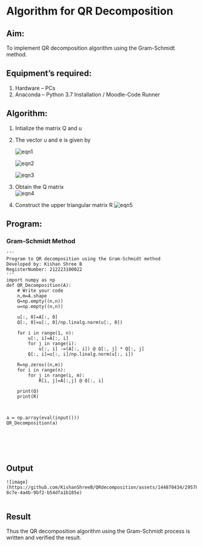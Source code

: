 # Algorithm for QR Decomposition
## Aim:
To implement QR decomposition algorithm using the Gram-Schmidt method.
## Equipment’s required:
1.	Hardware – PCs
2.	Anaconda – Python 3.7 Installation / Moodle-Code Runner
## Algorithm:
1.	Intialize the matrix Q and u
2.	The vector u and e is given by

    ![eqn1](./ex4.jpg)

    ![eqn2](./ex6.jpg)

    ![eqn3](./ex3.jpg)

3.	Obtain the Q matrix   
    ![eqn4](./ex1.jpg)
4.	Construct the upper triangular matrix R
    ![eqn5](./ex2.jpg)



## Program:
### Gram-Schmidt Method
```
''' 
Program to QR decomposition using the Gram-Schmidt method
Developed by: Kishan Shree B
RegisterNumber: 212223100022
'''
import numpy as np
def QR_Decomposition(A):
    # Write your code 
    n,m=A.shape
    Q=np.empty((n,n))
    u=np.empty((n,n))
    
    u[:, 0]=A[:, 0]
    Q[:, 0]=u[:, 0]/np.linalg.norm(u[:, 0])
    
    for i in range(1, n):
        u[:, i]=A[:, i]
        for j in range(i):
            u[:, i] -=(A[:, i]) @ Q[:, j] * Q[:, j]
        Q[:, i]=u[:, i]/np.linalg.norm(u[:, i])
          
    R=np.zeros((n,m))
    for i in range(n):
        for j in range(i, m):
            R[i, j]=A[:,j] @ Q[:, i]
    
    print(Q)
    print(R)
    
    
    
a = np.array(eval(input()))
QR_Decomposition(a)






```

## Output
```
![image](https://github.com/KishanShreeB/QRdecomposition/assets/144870434/295786aa-8c7e-4a4b-9bf2-b54dfa1b185e)


```

## Result
Thus the QR decomposition algorithm using the Gram-Schmidt process is written and verified the result.

